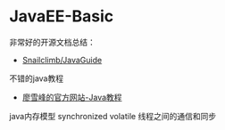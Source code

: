 # JavaEE-Basic

非常好的开源文档总结：

+ [Snailclimb/JavaGuide](https://github.com/Snailclimb/JavaGuide)

不错的java教程

+ [廖雪峰的官方网站-Java教程](https://www.liaoxuefeng.com/wiki/1252599548343744)

java内存模型 synchronized volatile 线程之间的通信和同步
